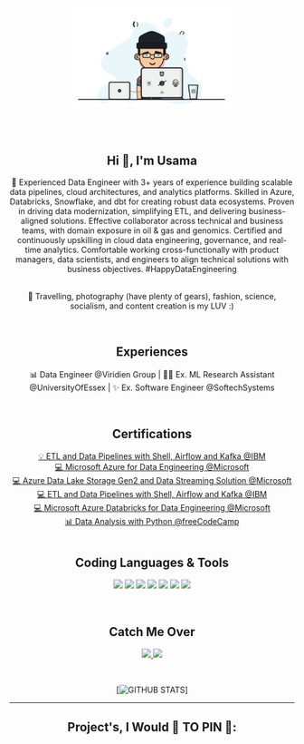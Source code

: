 <p align="center">
  <br><img src="https://github.com/usama-akram-gt/portfolio/blob/main/Developer.gif" width="280px"><br><br>
</p>
<br>
<div align="center">
<h2 align="center">Hi 👋, I'm Usama</h1>
🚀 Experienced Data Engineer with 3+ years of experience building scalable data pipelines, cloud architectures, and analytics platforms. Skilled in Azure, Databricks, Snowflake, and dbt for creating robust data ecosystems. Proven in driving data modernization, simplifying ETL, and delivering business-aligned solutions. Effective collaborator across technical and business teams, with domain exposure in oil & gas and genomics. Certified and continuously upskilling in cloud data engineering, governance, and real-time analytics. Comfortable working cross-functionally with product managers, data scientists, and engineers to align technical solutions with business objectives. #HappyDataEngineering <br><br>

🎨 Travelling, photography (have plenty of gears), fashion, science, socialism, and content creation is my LUV :)
</div>

<br>
<div align="center">

<h2 align="center"> Experiences </h1>

 📊 Data Engineer @Viridien Group | 👨‍💻 Ex. ML Research Assistant @UniversityOfEssex | ✨ Ex. Software Engineer @SoftechSystems

</div>

<br>
<div align="center">

<h2 align="center"> Certifications </h1>
 <a href="https://coursera.org/share/f6f991503195903a3b04d910ec3fc782">
   💡 ETL and Data Pipelines with Shell, Airflow and Kafka @IBM
 </a> <br>
 <a href="https://coursera.org/share/b43260361c8759d32fa6bd3c4e676928">
   💻 Microsoft Azure for Data Engineering @Microsoft
 </a> <br>
 <a href="https://coursera.org/share/b43260361c8759d32fa6bd3c4e676928">
   💻 Azure Data Lake Storage Gen2 and Data Streaming Solution @Microsoft
 </a> <br>
 <a href="https://coursera.org/share/b43260361c8759d32fa6bd3c4e676928">
   💻 ETL and Data Pipelines with Shell, Airflow and Kafka @IBM
 </a> <br>
 <a href="https://coursera.org/share/b43260361c8759d32fa6bd3c4e676928">
   💻 Microsoft Azure Databricks for Data Engineering @Microsoft
 </a> <br>
<a href="https://www.freecodecamp.org/certification/usama_akram/data-analysis-with-python-v7">
  📊 Data Analysis with Python @freeCodeCamp
</a>
</div>

<br>
<div align="center">

<h2 align="center"> Coding Languages & Tools </h1>
<p align="center">
    <img src="https://img.shields.io/badge/Python-14354C?style=for-the-badge&logo=python&logoColor=white"/>
    <img src="https://img.shields.io/badge/R-276DC3?style=for-the-badge&logo=r&logoColor=white"/>
    <img src="https://img.shields.io/badge/Microsoft_Azure-8A2BE2?style=for-the-badge&logo=microsoft-azure&logoColor=white"/>
    <img src="https://img.shields.io/badge/Azure_Pipelines-D83B01?style=for-the-badge&logo=azurepipelines&logoColor=white"/>
    <img src="https://img.shields.io/badge/Azure_DevOps-5ddc70?style=for-the-badge&logo=azuredevops&logoColor=white"/>
    <img src="https://img.shields.io/badge/Tableau-E97627?style=for-the-badge&logo=Tableau&logoColor=white"/>
    <img src="https://img.shields.io/badge/TensorFlow-FF6F00?style=for-the-badge&logo=tensorflow&logoColor=white"/>
</p>
</div>
<br>


<div align="center">

<h2 align="center"> Catch Me Over </h1>
<p align="center">
  <a href="https://www.linkedin.com/in/itsusamaakram/">
    <img src="https://img.shields.io/badge/LinkedIn-0077B5?style=for-the-badge&logo=linkedin&logoColor=white"/>
  </a>
 
  <a href="https://open.spotify.com/user/62c30eoxp8f314hp7nhm2epz4?si=a054324d1d3a496b">
    <img src="https://img.shields.io/badge/Spotify-1ED760?&style=for-the-badge&logo=spotify&logoColor=white"/>
  </a>
</p>
</div>


<br>
<div align="center">

[![GITHUB STATS](https://github-readme-stats.vercel.app/api?username=usama-akram-gt&show_icons=true&theme=dark&hide=contribs,prs,issues)]

</div>

---

<h2 align="center">Project's, I Would 💖 TO PIN 📌:</h2>
